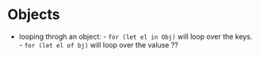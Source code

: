# Objects

- looping throgh an object: - `for (let el in Obj)` will loop over the keys. - `for (let el of bj)` will loop over the valuse ??
